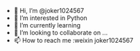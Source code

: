 - 👋 Hi, I’m @joker1024567
- 👀 I’m interested in Python
- 🌱 I’m currently learning 
- 💞️ I’m looking to collaborate on ...
- 📫 How to reach me :weixin joker1024567

<!---
joker1024567/joker1024567 is a ✨ special ✨ repository because its `README.md` (this file) appears on your GitHub profile.
You can click the Preview link to take a look at your changes.
--->
